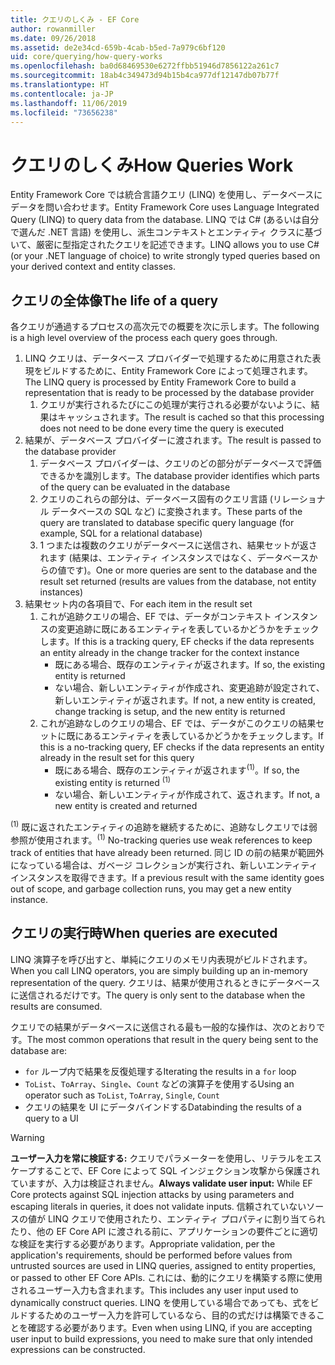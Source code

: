 ```yaml
---
title: クエリのしくみ - EF Core
author: rowanmiller
ms.date: 09/26/2018
ms.assetid: de2e34cd-659b-4cab-b5ed-7a979c6bf120
uid: core/querying/how-query-works
ms.openlocfilehash: ba0d68469530e6272ffbb51946d7856122a261c7
ms.sourcegitcommit: 18ab4c349473d94b15b4ca977df12147db07b77f
ms.translationtype: HT
ms.contentlocale: ja-JP
ms.lasthandoff: 11/06/2019
ms.locfileid: "73656238"
---
```

# <a name="how-queries-work"></a><span data-ttu-id="91584-102">クエリのしくみ</span><span class="sxs-lookup"><span data-stu-id="91584-102">How Queries Work</span></span>

<span data-ttu-id="91584-103">Entity Framework Core では統合言語クエリ (LINQ) を使用し、データベースにデータを問い合わせます。</span><span class="sxs-lookup"><span data-stu-id="91584-103">Entity Framework Core uses Language Integrated Query (LINQ) to query data from the database.</span></span> <span data-ttu-id="91584-104">LINQ では C# (あるいは自分で選んだ .NET 言語) を使用し、派生コンテキストとエンティティ クラスに基づいて、厳密に型指定されたクエリを記述できます。</span><span class="sxs-lookup"><span data-stu-id="91584-104">LINQ allows you to use C# (or your .NET language of choice) to write strongly typed queries based on your derived context and entity classes.</span></span>

## <a name="the-life-of-a-query"></a><span data-ttu-id="91584-105">クエリの全体像</span><span class="sxs-lookup"><span data-stu-id="91584-105">The life of a query</span></span>

<span data-ttu-id="91584-106">各クエリが通過するプロセスの高次元での概要を次に示します。</span><span class="sxs-lookup"><span data-stu-id="91584-106">The following is a high level overview of the process each query goes through.</span></span>

1. <span data-ttu-id="91584-107">LINQ クエリは、データベース プロバイダーで処理するために用意された表現をビルドするために、Entity Framework Core によって処理されます。</span><span class="sxs-lookup"><span data-stu-id="91584-107">The LINQ query is processed by Entity Framework Core to build a representation that is ready to be processed by the database provider</span></span>
   1. <span data-ttu-id="91584-108">クエリが実行されるたびにこの処理が実行される必要がないように、結果はキャッシュされます。</span><span class="sxs-lookup"><span data-stu-id="91584-108">The result is cached so that this processing does not need to be done every time the query is executed</span></span>
2. <span data-ttu-id="91584-109">結果が、データベース プロバイダーに渡されます。</span><span class="sxs-lookup"><span data-stu-id="91584-109">The result is passed to the database provider</span></span>
   1. <span data-ttu-id="91584-110">データベース プロバイダーは、クエリのどの部分がデータベースで評価できるかを識別します。</span><span class="sxs-lookup"><span data-stu-id="91584-110">The database provider identifies which parts of the query can be evaluated in the database</span></span>
   2. <span data-ttu-id="91584-111">クエリのこれらの部分は、データベース固有のクエリ言語 (リレーショナル データベースの SQL など) に変換されます。</span><span class="sxs-lookup"><span data-stu-id="91584-111">These parts of the query are translated to database specific query language (for example, SQL for a relational database)</span></span>
   3. <span data-ttu-id="91584-112">1 つまたは複数のクエリがデータべースに送信され、結果セットが返されます (結果は、エンティティ インスタンスではなく、データベースからの値です)。</span><span class="sxs-lookup"><span data-stu-id="91584-112">One or more queries are sent to the database and the result set returned (results are values from the database, not entity instances)</span></span>
3. <span data-ttu-id="91584-113">結果セット内の各項目で、</span><span class="sxs-lookup"><span data-stu-id="91584-113">For each item in the result set</span></span>
   1. <span data-ttu-id="91584-114">これが追跡クエリの場合、EF では、データがコンテキスト インスタンスの変更追跡に既にあるエンティティを表しているかどうかをチェックします。</span><span class="sxs-lookup"><span data-stu-id="91584-114">If this is a tracking query, EF checks if the data represents an entity already in the change tracker for the context instance</span></span>
      * <span data-ttu-id="91584-115">既にある場合、既存のエンティティが返されます。</span><span class="sxs-lookup"><span data-stu-id="91584-115">If so, the existing entity is returned</span></span>
      * <span data-ttu-id="91584-116">ない場合、新しいエンティティが作成され、変更追跡が設定されて、新しいエンティティが返されます。</span><span class="sxs-lookup"><span data-stu-id="91584-116">If not, a new entity is created, change tracking is setup, and the new entity is returned</span></span>
   2. <span data-ttu-id="91584-117">これが追跡なしのクエリの場合、EF では、データがこのクエリの結果セットに既にあるエンティティを表しているかどうかをチェックします。</span><span class="sxs-lookup"><span data-stu-id="91584-117">If this is a no-tracking query, EF checks if the data represents an entity already in the result set for this query</span></span>
      * <span data-ttu-id="91584-118">既にある場合、既存のエンティティが返されます<sup>(1)</sup>。</span><span class="sxs-lookup"><span data-stu-id="91584-118">If so, the existing entity is returned <sup>(1)</sup></span></span>
      * <span data-ttu-id="91584-119">ない場合、新しいエンティティが作成されて、返されます。</span><span class="sxs-lookup"><span data-stu-id="91584-119">If not, a new entity is created and returned</span></span>

<span data-ttu-id="91584-120"><sup>(1)</sup> 既に返されたエンティティの追跡を継続するために、追跡なしクエリでは弱参照が使用されます。</span><span class="sxs-lookup"><span data-stu-id="91584-120"><sup>(1)</sup> No-tracking queries use weak references to keep track of entities that have already been returned.</span></span> <span data-ttu-id="91584-121">同じ ID の前の結果が範囲外になっている場合は、ガベージ コレクションが実行され、新しいエンティティ インスタンスを取得できます。</span><span class="sxs-lookup"><span data-stu-id="91584-121">If a previous result with the same identity goes out of scope, and garbage collection runs, you may get a new entity instance.</span></span>

## <a name="when-queries-are-executed"></a><span data-ttu-id="91584-122">クエリの実行時</span><span class="sxs-lookup"><span data-stu-id="91584-122">When queries are executed</span></span>

<span data-ttu-id="91584-123">LINQ 演算子を呼び出すと、単純にクエリのメモリ内表現がビルドされます。</span><span class="sxs-lookup"><span data-stu-id="91584-123">When you call LINQ operators, you are simply building up an in-memory representation of the query.</span></span> <span data-ttu-id="91584-124">クエリは、結果が使用されるときにデータベースに送信されるだけです。</span><span class="sxs-lookup"><span data-stu-id="91584-124">The query is only sent to the database when the results are consumed.</span></span>

<span data-ttu-id="91584-125">クエリでの結果がデータベースに送信される最も一般的な操作は、次のとおりです。</span><span class="sxs-lookup"><span data-stu-id="91584-125">The most common operations that result in the query being sent to the database are:</span></span>

* <span data-ttu-id="91584-126">`for` ループ内で結果を反復処理する</span><span class="sxs-lookup"><span data-stu-id="91584-126">Iterating the results in a `for` loop</span></span>
* <span data-ttu-id="91584-127">`ToList`、`ToArray`、`Single`、`Count` などの演算子を使用する</span><span class="sxs-lookup"><span data-stu-id="91584-127">Using an operator such as `ToList`, `ToArray`, `Single`, `Count`</span></span>
* <span data-ttu-id="91584-128">クエリの結果を UI にデータバインドする</span><span class="sxs-lookup"><span data-stu-id="91584-128">Databinding the results of a query to a UI</span></span>

> [!WARNING]  
> <span data-ttu-id="91584-129">**ユーザー入力を常に検証する:** クエリでパラメーターを使用し、リテラルをエスケープすることで、EF Core によって SQL インジェクション攻撃から保護されていますが、入力は検証されません。</span><span class="sxs-lookup"><span data-stu-id="91584-129">**Always validate user input:** While EF Core protects against SQL injection attacks by using parameters and escaping literals in queries, it does not validate inputs.</span></span> <span data-ttu-id="91584-130">信頼されていないソースの値が LINQ クエリで使用されたり、エンティティ プロパティに割り当てられたり、他の EF Core API に渡される前に、アプリケーションの要件ごとに適切な検証を実行する必要があります。</span><span class="sxs-lookup"><span data-stu-id="91584-130">Appropriate validation, per the application's requirements, should be performed before values from untrusted sources are used in LINQ queries, assigned to entity properties, or passed to other EF Core APIs.</span></span> <span data-ttu-id="91584-131">これには、動的にクエリを構築する際に使用されるユーザー入力も含まれます。</span><span class="sxs-lookup"><span data-stu-id="91584-131">This includes any user input used to dynamically construct queries.</span></span> <span data-ttu-id="91584-132">LINQ を使用している場合であっても、式をビルドするためのユーザー入力を許可しているなら、目的の式だけは構築できることを確認する必要があります。</span><span class="sxs-lookup"><span data-stu-id="91584-132">Even when using LINQ, if you are accepting user input to build expressions, you need to make sure that only intended expressions can be constructed.</span></span>
